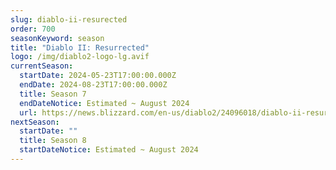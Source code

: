 ```yaml
---
slug: diablo-ii-resurected
order: 700
seasonKeyword: season
title: "Diablo II: Resurrected"
logo: /img/diablo2-logo-lg.avif
currentSeason:
  startDate: 2024-05-23T17:00:00.000Z
  endDate: 2024-08-23T17:00:00.000Z
  title: Season 7
  endDateNotice: Estimated ~ August 2024
  url: https://news.blizzard.com/en-us/diablo2/24096018/diablo-ii-resurrected-ladder-season-7-now-live
nextSeason:
  startDate: ""
  title: Season 8
  startDateNotice: Estimated ~ August 2024
---
```

